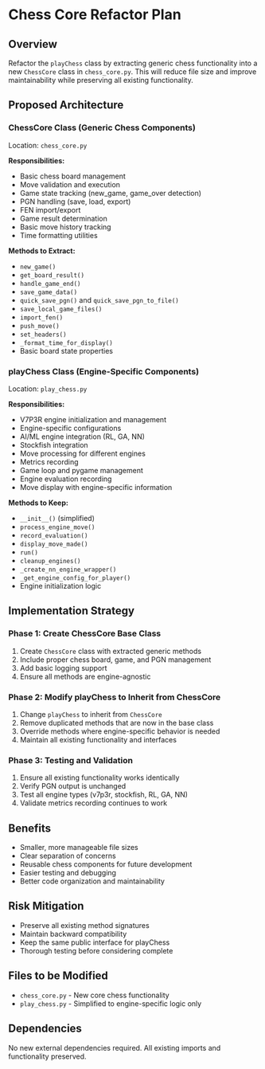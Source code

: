 # Chess Core Refactor Plan

## Overview
Refactor the `playChess` class by extracting generic chess functionality into a new `ChessCore` class in `chess_core.py`. This will reduce file size and improve maintainability while preserving all existing functionality.

## Proposed Architecture

### ChessCore Class (Generic Chess Components)
Location: `chess_core.py`

**Responsibilities:**
- Basic chess board management
- Move validation and execution
- Game state tracking (new_game, game_over detection)
- PGN handling (save, load, export)
- FEN import/export
- Game result determination
- Basic move history tracking
- Time formatting utilities

**Methods to Extract:**
- `new_game()`
- `get_board_result()`
- `handle_game_end()`
- `save_game_data()`
- `quick_save_pgn()` and `quick_save_pgn_to_file()`
- `save_local_game_files()`
- `import_fen()`
- `push_move()`
- `set_headers()`
- `_format_time_for_display()`
- Basic board state properties

### playChess Class (Engine-Specific Components)
Location: `play_chess.py`

**Responsibilities:**
- V7P3R engine initialization and management
- Engine-specific configurations
- AI/ML engine integration (RL, GA, NN)
- Stockfish integration
- Move processing for different engines
- Metrics recording
- Game loop and pygame management
- Engine evaluation recording
- Move display with engine-specific information

**Methods to Keep:**
- `__init__()` (simplified)
- `process_engine_move()`
- `record_evaluation()`
- `display_move_made()`
- `run()`
- `cleanup_engines()`
- `_create_nn_engine_wrapper()`
- `_get_engine_config_for_player()`
- Engine initialization logic

## Implementation Strategy

### Phase 1: Create ChessCore Base Class
1. Create `ChessCore` class with extracted generic methods
2. Include proper chess board, game, and PGN management
3. Add basic logging support
4. Ensure all methods are engine-agnostic

### Phase 2: Modify playChess to Inherit from ChessCore
1. Change `playChess` to inherit from `ChessCore`
2. Remove duplicated methods that are now in the base class
3. Override methods where engine-specific behavior is needed
4. Maintain all existing functionality and interfaces

### Phase 3: Testing and Validation
1. Ensure all existing functionality works identically
2. Verify PGN output is unchanged
3. Test all engine types (v7p3r, stockfish, RL, GA, NN)
4. Validate metrics recording continues to work

## Benefits
- Smaller, more manageable file sizes
- Clear separation of concerns
- Reusable chess components for future development
- Easier testing and debugging
- Better code organization and maintainability

## Risk Mitigation
- Preserve all existing method signatures
- Maintain backward compatibility
- Keep the same public interface for playChess
- Thorough testing before considering complete

## Files to be Modified
- `chess_core.py` - New core chess functionality
- `play_chess.py` - Simplified to engine-specific logic only

## Dependencies
No new external dependencies required. All existing imports and functionality preserved.
